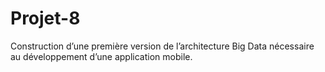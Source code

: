 # Projet-8
Construction d’une première version de l’architecture Big Data  nécessaire au développement d’une application mobile.
